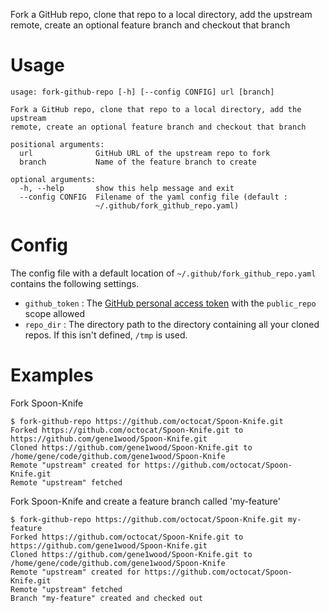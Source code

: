 Fork a GitHub repo, clone that repo to a local directory, add the upstream
remote, create an optional feature branch and checkout that branch
    
# Usage

    usage: fork-github-repo [-h] [--config CONFIG] url [branch]
    
    Fork a GitHub repo, clone that repo to a local directory, add the upstream
    remote, create an optional feature branch and checkout that branch
    
    positional arguments:
      url              GitHub URL of the upstream repo to fork
      branch           Name of the feature branch to create
    
    optional arguments:
      -h, --help       show this help message and exit
      --config CONFIG  Filename of the yaml config file (default :
                       ~/.github/fork_github_repo.yaml)


# Config

The config file with a default location of `~/.github/fork_github_repo.yaml`
contains the following settings.

* `github_token` : The [GitHub personal access token](https://help.github.com/articles/creating-a-personal-access-token-for-the-command-line/) with
the `public_repo` scope allowed
* `repo_dir` : The directory path to the directory containing all your cloned
repos. If this isn't defined, `/tmp` is used.

# Examples

Fork Spoon-Knife

    $ fork-github-repo https://github.com/octocat/Spoon-Knife.git
    Forked https://github.com/octocat/Spoon-Knife.git to https://github.com/gene1wood/Spoon-Knife.git
    Cloned https://github.com/gene1wood/Spoon-Knife.git to /home/gene/code/github.com/gene1wood/Spoon-Knife
    Remote "upstream" created for https://github.com/octocat/Spoon-Knife.git
    Remote "upstream" fetched

Fork Spoon-Knife and create a feature branch called 'my-feature'

    $ fork-github-repo https://github.com/octocat/Spoon-Knife.git my-feature
    Forked https://github.com/octocat/Spoon-Knife.git to https://github.com/gene1wood/Spoon-Knife.git
    Cloned https://github.com/gene1wood/Spoon-Knife.git to /home/gene/code/github.com/gene1wood/Spoon-Knife
    Remote "upstream" created for https://github.com/octocat/Spoon-Knife.git
    Remote "upstream" fetched
    Branch "my-feature" created and checked out
